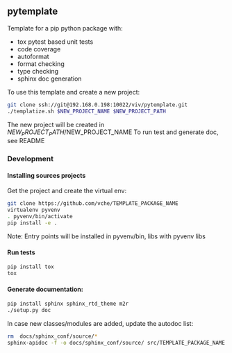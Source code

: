 ## pytemplate

Template for a pip python package with:
- tox pytest based unit tests
- code coverage
- autoformat
- format checking
- type checking
- sphinx doc generation

To use this template and create a new project:

```sh
git clone ssh://git@192.168.0.198:10022/viv/pytemplate.git
./templatize.sh $NEW_PROJECT_NAME $NEW_PROJECT_PATH
```

The new project will be created in $NEW_PROJECT_PATH/$NEW_PROJECT_NAME
To run test and generate doc, see README

### Development

#### Installing sources projects

Get the project and create the virtual env:
```sh
git clone https://github.com/vche/TEMPLATE_PACKAGE_NAME
virtualenv pyvenv
. pyvenv/bin/activate
pip install -e .
```

Note: Entry points will be installed in pyvenv/bin, libs with pyvenv libs

#### Run tests

```sh
pip install tox
tox
```

#### Generate documentation:

```sh
pip install sphinx sphinx_rtd_theme m2r
./setup.py doc
```

In case new classes/modules are added, update the autodoc list:
```sh
rm  docs/sphinx_conf/source/*
sphinx-apidoc -f -o docs/sphinx_conf/source/ src/TEMPLATE_PACKAGE_NAME
```
